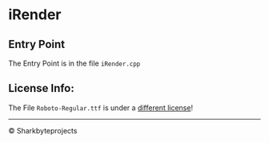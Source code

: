 # iRender

## Entry Point
The Entry Point is in the file `iRender.cpp`

## License Info:
The File `Roboto-Regular.ttf` is under a [different license](https://fonts.google.com/specimen/Roboto/license)!

----
&copy; Sharkbyteprojects
